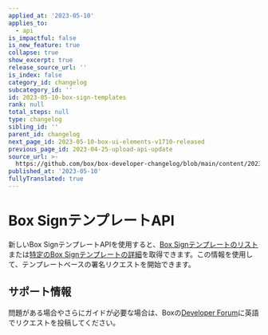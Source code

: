 ```yaml
---
applied_at: '2023-05-10'
applies_to:
  - api
is_impactful: false
is_new_feature: true
collapse: true
show_excerpt: true
release_source_url: ''
is_index: false
category_id: changelog
subcategory_id: ''
id: 2023-05-10-box-sign-templates
rank: null
total_steps: null
type: changelog
sibling_id: ''
parent_id: changelog
next_page_id: 2023-05-10-box-ui-elements-v1710-released
previous_page_id: 2023-04-25-upload-api-update
source_url: >-
  https://github.com/box/box-developer-changelog/blob/main/content/2023/05-10-box-sign-templates.md
published_at: '2023-05-10'
fullyTranslated: true
---
```

# Box SignテンプレートAPI

新しいBox SignテンプレートAPIを使用すると、[Box Signテンプレートのリスト][1]または[特定のBox Signテンプレートの詳細][2]を取得できます。この情報を使用して、テンプレートベースの署名リクエストを開始できます。

## サポート情報

問題がある場合やさらにガイドが必要な場合は、Boxの[Developer Forum][3]に英語でリクエストを投稿してください。

[1]: e://get-sign-templates

[2]: e://get-sign-templates-id

[3]: https://support.box.com/hc/en-us/community/topics/360001932973-Platform-and-Developer-Forum
